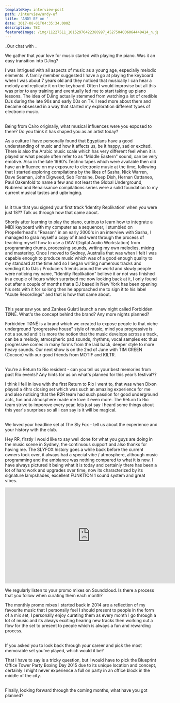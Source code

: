 ```yaml
---
templateKey: interview-post
path: /interview/andy-ef
title: 'ANDY EF on '
date: 2017-08-01T04:35:34.000Z
description: TBC
featuredImage: /img/11227511_10152976422380997_4527504006064448414_n.jpg
---
```

_Our chat with _

We gather that your love for music started with playing the piano. Was it an easy transition into DJing?

I was intrigued with all aspects of music as a young age, especially melodic elements. A family member suggested I have a go at playing the keyboard when I was about 7 years old and they noticed that musically I can hear a melody and replicate it on the keyboard. Often I would improvise but all this was prior to any training  and eventually led me to start taking up piano lessons. The idea of DJing actually stemmed from watching a lot of credible DJs during the late 90s and early 00s on TV. I read more about them and became obsessed in a way that started my exploration different types of electronic music.
<br><br>

Being from Cairo originally, what musical influences were you exposed to there? Do you think it has shaped you as an artist today?

As a culture I have personally found that Egyptians have a good understanding of music and how it affects us, be it happy, sad or excited. There is also the Arabic music scale which has very different feel when it is played or what people often refer to as "Middle Eastern" sound, can be very emotive. Also in the late 1990's Techno tapes which were available then did have an influence on my exposure to electronic music at the time, following that I started exploring compilations by the likes of Sasha, Nick Warren, Dave Seaman, John Digweed, Seb Fontaine, Deep Dish, Hernan Cattaneo, Paul Oakenfold to name a few and not least the Global Underground, Nubreed and Renaissance compilations series were a solid foundation to my current musical tastes and upbringing.
<br><br>

Is it true that you signed your first track ‘Identity Replikation’ when you were just 18?? Talk us through how that came about.

Shortly after learning to play the piano, curious to learn how to integrate a MIDI keyboard with my computer as a sequencer, I stumbled on Propellerhead's "Reason" in an early 2000's in an interview with Sasha, I managed to grab myself a copy of it and went through the process of teaching myself how to use a DAW (Digital Audio Workstation) from programming drums, processing sounds, writing my own melodies, mixing and mastering. Once I moved to Sydney, Australia that was when I felt I was capable enough to produce music which was of a good enough quality to my standard at the time and so I began writing numerous tracks and sending it to DJs / Producers friends around the world and slowly people were noticing my name, "Identity Replikation" believe it or not was finished in a couple of hours which surprised me now looking back at it, I only found out after a couple of months that a DJ based in New York has been opening his sets with it for so long then he approached me to sign it to his label "Acute Recordings" and that is how that came about.
<br><br>

This year saw you and Zankee Gulati launch a new night called Forbidden TØNË. What's the concept behind the brand? Any more nights planned?

Forbidden TØNË is a brand which we created to expose people to that niche underground "progressive house" style of music, mind you progressive is not a sound and it is more the notion that the music develops across a track, can be a melody, atmospheric pad sounds, rhythms, vocal samples etc thus progressive comes in many forms from the laid back, deeper style to more heavy sounds. Our next show is on the 2nd of June with TIM GREEN (Cocoon) with our good friends from MOTIF and KILTR.
<br><br>

You're a Return to Rio resident - can you tell us your best memories from past Rio events? Any hints for us on what's planned for this year’s festival??

I think I fell in love with the first Return to Rio I went to, that was when Dixon played a 4hrs closing set which was such an amazing experience for me and also noticing that the R2R team had such passion for good underground acts, fun and atmosphere made me love it even more. The Return to Rio team strive to imporove every year, lets just say I heard some things about this year's surprises so all I can say is it will be magical.
<br><br>

We loved your headline set at The Sly Fox - tell us about the experience and your history with the club.

Hey RR, firstly I would like to say well done for what you guys are doing in the music scene in Sydney, the continuous support and also thanks for having me. The SLYFOX history goes a while back before the current owners took over, it always had a special vibe / atmosphere, although music programming and the ambiance was nothing compared to what it is now. I have always pictured it being what it is today and certainly there has been a lot of hard work and upgrades over time, now its characterized by its signature lampshades, excellent FUNKTION 1 sound system and great vibes.

<iframe src="https://www.facebook.com/plugins/video.php?href=https%3A%2F%2Fwww.facebook.com%2Fravereviewz%2Fvideos%2F628355170848836%2F&show_text=0&width=560" width="560" height="315" style="border:none;overflow:hidden" scrolling="no" frameborder="0" allowTransparency="true" allowFullScreen="true"></iframe>

We regularly listen to your promo mixes on Soundcloud. Is there a process that you follow when curating them each month?

The monthly promo mixes I started back in 2014 are a reflection of my favourite music that I personally feel I should present to people in the form of a mix set, I personally enjoy curating them as every month I go through a lot of music and its always exciting hearing new tracks then working out a flow for the set to present to people which is always a fun and rewarding process.
<br><br>

If you asked you to look back through your career and pick the most memorable set you've played, which would it be?

That I have to say is a tricky question, but I would have to pick the Blueprint Office Tower Party Boxing Day 2015 due to its unique location and concept, certainly I might never experience a full on party in an office block in the middle of the city.
<br><br>

Finally, looking forward through the coming months, what have you got planned?
